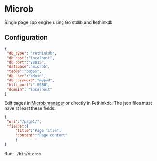 Microb
======

Single page app engine using Go stdlib and Rethinkdb

Configuration
-------------

   ```json
{
	"db_type": "rethinkdb",
	"db_host":"localhost",
	"db_port":"28015",
	"database":"microb",
	"table":"pages",
	"db_user":"admin",
	"db_password":"mypwd",
	"http_port":":8080",
	"domain": "localhost"
}
   ```
Edit pages in [Microb manager](https://github.com/synw/microb-manager) or directly in Rethinkdb. The json files must have at least these fields:

   ```json
{
	"uri":"/page1/",
	"fields":{
		"title":"Page title",
		"content":"Page content"
		}
}
   ```
Run: `./bin/microb`

